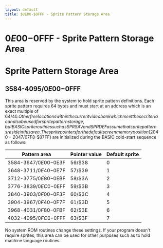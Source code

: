 ```yaml
---
layout: default
title: $0E00-$0FFF - Sprite Pattern Storage Area
---
```

# $0E00-$0FFF - Sprite Pattern Storage Area

# Sprite Pattern Storage Area 

## 3584-4095/$0E00-$0FFF <a name="0E00"></a>
This area is reserved by the system to hold sprite pattern definitions.
Each sprite pattern requires 64 bytes and must start at
an address which is an exact multiple of 64/$40. Other free
locations within the current video bank which meet these criteria can
also be used for sprite pattern storage, but BASIC
sprite routines such as SPRSAV and SPRDEF assume that
sprite patterns reside in this area. The sprite pointers for the
default screen memory position (2040-2047/$07F8-$07FF) are
initialized during the BASIC cold-start sequence as follows:

|Pattern area|Pointer value|Default sprite|
|-|-|-|
|3584-3647/$0E00-$0E3F|56/$38|0|
|3648-3711/$0E40-$0E7F|57/$39|1|
|3712-3775/$0E80-$0EBF|58/$3A|2|
|3776-3839/$0EC0-$0EFF|59/$3B|3|
|3840-3903/$0F00-$0F3F|60/$3C|4|
|3904-3967/$0F40-$0F7F|61/$3D|5|
|3968-4031/$0F80-$0FBF|62/$3E|6|
|4032-4095/$0FC0-$0FFF|63/$3F|7|

No system ROM routines change these settings. If your program
doesn't require sprites, this area can be used for other
purposes such as to hold machine language routines. 
